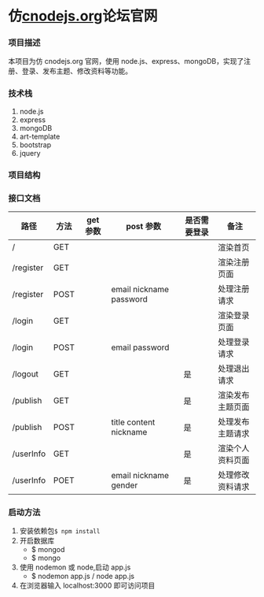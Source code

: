 # 仿[cnodejs.org](cnodejs.org)论坛官网

### 项目描述

本项目为仿 cnodejs.org 官网，使用 node.js、express、mongoDB，实现了注册、登录、发布主题、修改资料等功能。

### 技术栈

1. node.js
2. express
3. mongoDB
4. art-template
5. bootstrap
6. jquery

### 项目结构

### 接口文档

| 路径      | 方法 | get 参数 | post 参数               | 是否需要登录 | 备注             |
| --------- | ---- | -------- | ----------------------- | ------------ | ---------------- |
| /         | GET  |          |                         |              | 渲染首页         |
| /register | GET  |          |                         |              | 渲染注册页面     |
| /register | POST |          | email nickname password |              | 处理注册请求     |
| /login    | GET  |          |                         |              | 渲染登录页面     |
| /login    | POST |          | email password          |              | 处理登录请求     |
| /logout   | GET  |          |                         | 是           | 处理退出请求     |
| /publish  | GET  |          |                         | 是           | 渲染发布主题页面 |
| /publish  | POST |          | title content nickname  | 是           | 处理发布主题请求 |
| /userInfo | GET  |          |                         | 是           | 渲染个人资料页面 |
| /userInfo | POET |          | email nickname gender   | 是           | 处理修改资料请求 |

### 启动方法

1. 安装依赖包`$ npm install`
2. 开启数据库
   - \$ mongod
   - \$ mongo
3. 使用 nodemon 或 node,启动 app.js
   - \$ nodemon app.js / node app.js
4. 在浏览器输入 localhost:3000 即可访问项目
